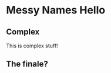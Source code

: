<!----collated-by-writhub--- -->

<!---writhub-collated-page examples/post_messy_names/000-hello.md -->
# Messy Names Hello



<!---/writhub-collated-page examples/post_messy_names/000-hello.md -->



<!---writhub-collated-page examples/post_messy_names/200.md -->
## Complex

This is complex stuff!


<!---/writhub-collated-page examples/post_messy_names/200.md -->



<!---writhub-collated-page examples/post_messy_names/400-finale.md -->
## The finale?


<!---/writhub-collated-page examples/post_messy_names/400-finale.md -->


